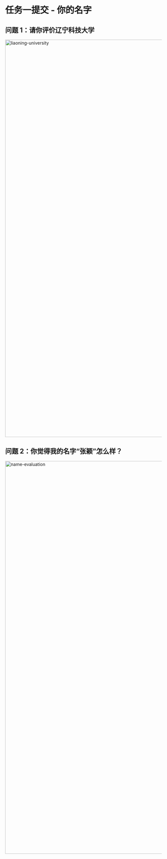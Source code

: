 # 任务一提交 - 你的名字
## 问题 1：请你评价辽宁科技大学
<img width="1280" alt="liaoning-university" src="https://github.com/user-attachments/assets/7abf96ef-b90a-4991-88c6-0df7179cc0b3" />

## 问题 2：你觉得我的名字“张颖”怎么样？
<img width="1265" alt="name-evaluation " src="https://github.com/user-attachments/assets/690928a6-029b-4b50-a308-cb66737d30da" />
